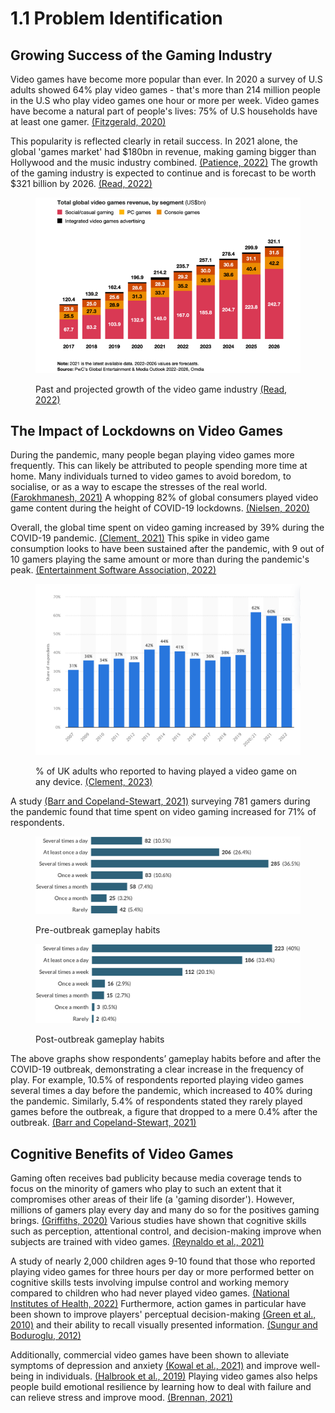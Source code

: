 # 1.1 Problem Identification

## Growing Success of the Gaming Industry

Video games have become more popular than ever. In 2020 a survey of U.S adults showed 64% play video games - that's more than 214 million people in the U.S who play video games one hour or more per week. Video games have become a natural part of people's lives: 75% of U.S households have at least one gamer.  [(Fitzgerald, 2020)](reference-list.md#problem-identification)

This popularity is reflected clearly in retail success. In 2021 alone, the global 'games market' had $180bn in revenue, making gaming bigger than Hollywood and the music industry combined. [(Patience, 2022)](reference-list.md#problem-identification) The growth of the gaming industry is expected to continue and is forecast to be worth $321 billion by 2026. [(Read, 2022)](reference-list.md#problem-identification)

<figure><img src="../.gitbook/assets/globalvideogamesrevenue.png" alt="" width="550"><figcaption><p>Past and projected growth of the video game industry <a href="reference-list.md#problem-identification">(Read, 2022)</a></p></figcaption></figure>

## The Impact of Lockdowns on Video Games

During the pandemic, many people began playing video games more frequently. This can likely be attributed to people spending more time at home. Many individuals turned to video games to avoid boredom, to socialise, or as a way to escape the stresses of the real world. [(Farokhmanesh, 2021)](reference-list.md#problem-identification) A whopping 82% of global consumers played video game content during the height of COVID-19 lockdowns. [(Nielsen, 2020)](reference-list.md#problem-identification)

Overall, the global time spent on video gaming increased by 39% during the COVID-19 pandemic. [(Clement, 2021)](reference-list.md#problem-identification) This spike in video game consumption looks to have been sustained after the pandemic, with 9 out of 10 gamers playing the same amount or more than during the pandemic's peak. [(Entertainment Software Association, 2022)](reference-list.md#problem-identification)&#x20;

<figure><img src="../.gitbook/assets/gamingpenetrationintheuk.png" alt="" width="563"><figcaption><p>% of UK adults who reported to having played a video game on any device. <a href="reference-list.md#problem-identification">(Clement, 2023)</a></p></figcaption></figure>

A study [(Barr and Copeland-Stewart, 2021)](reference-list.md#problem-identification) surveying 781 gamers during the pandemic found that time spent on video gaming increased for 71% of respondents.

<figure><img src="../.gitbook/assets/preoutbreakhabits.jpeg" alt="" width="563"><figcaption><p>Pre-outbreak gameplay habits</p></figcaption></figure>

<figure><img src="../.gitbook/assets/postoutbreakhabits.jpeg" alt="" width="563"><figcaption><p>Post-outbreak gameplay habits</p></figcaption></figure>

The above graphs show respondents’ gameplay habits before and after the COVID-19 outbreak, demonstrating a clear increase in the frequency of play. For example, 10.5% of respondents reported playing video games several times a day before the pandemic, which increased to 40% during the pandemic. Similarly, 5.4% of respondents stated they rarely played games before the outbreak, a figure that dropped to a mere 0.4% after the outbreak. [(Barr and Copeland-Stewart, 2021)](reference-list.md#problem-identification)

## Cognitive Benefits of Video Games

Gaming often receives bad publicity because media coverage tends to focus on the minority of gamers who play to such an extent that it compromises other areas of their life (a 'gaming disorder'). However, millions of gamers play every day and many do so for the positives gaming brings. [(Griffiths, 2020)](reference-list.md#1.1-problem-identification) Various studies have shown that cognitive skills such as perception, attentional control, and decision-making improve when subjects are trained with video games. [(Reynaldo et al., 2021)](reference-list.md#problem-identification)

A study of nearly 2,000 children ages 9-10 found that those who reported playing video games for three hours per day or more performed better on cognitive skills tests involving impulse control and working memory compared to children who had never played video games. [(National Institutes of Health, 2022)](reference-list.md#problem-identification) Furthermore, action games in particular have been shown to improve players' perceptual decision-making [(Green et al., 2010)](reference-list.md#problem-identification) and their ability to recall visually presented information. [(Sungur and Boduroglu, 2012)](reference-list.md#problem-identification)

Additionally, commercial video games have been shown to alleviate symptoms of depression and anxiety [(Kowal et al., 2021)](reference-list.md#problem-identification) and improve well-being in individuals. [(Halbrook et al., 2019)](reference-list.md#problem-identification) Playing video games also helps people build emotional resilience by learning how to deal with failure and can relieve stress and improve mood. [(Brennan, 2021)](reference-list.md#problem-identification)
